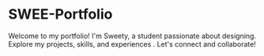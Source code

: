# SWEE-Portfolio
Welcome to my portfolio! I'm Sweety, a student passionate about designing. Explore my projects, skills, and experiences . Let's connect and collaborate!
